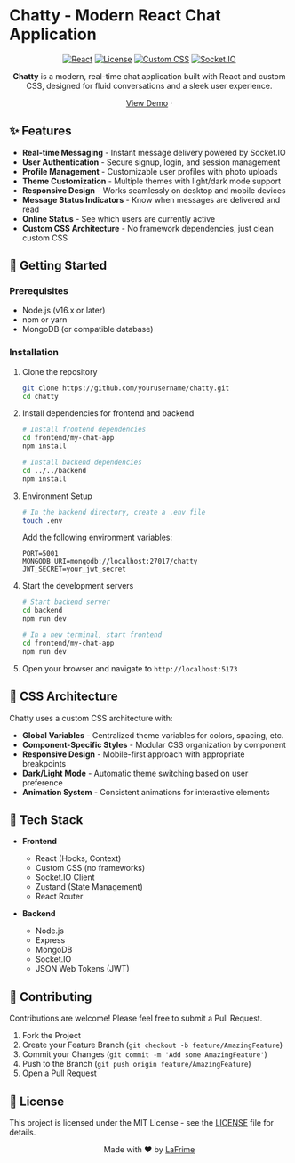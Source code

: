 # Chatty - Modern React Chat Application

<div align="center">
  

[![React](https://img.shields.io/badge/React-18.x-blue.svg)](https://reactjs.org/)
[![License](https://img.shields.io/badge/license-MIT-green.svg)](https://opensource.org/licenses/MIT)
[![Custom CSS](https://img.shields.io/badge/CSS-Custom-ff69b4.svg)]()
[![Socket.IO](https://img.shields.io/badge/Socket.IO-4.x-black.svg)](https://socket.io/)

**Chatty** is a modern, real-time chat application built with React and custom CSS, designed for fluid conversations and a sleek user experience.

[View Demo](https://mern-chat-app-itvl.onrender.com) · 

</div>

## ✨ Features

- **Real-time Messaging** - Instant message delivery powered by Socket.IO
- **User Authentication** - Secure signup, login, and session management
- **Profile Management** - Customizable user profiles with photo uploads
- **Theme Customization** - Multiple themes with light/dark mode support
- **Responsive Design** - Works seamlessly on desktop and mobile devices
- **Message Status Indicators** - Know when messages are delivered and read
- **Online Status** - See which users are currently active
- **Custom CSS Architecture** - No framework dependencies, just clean custom CSS


## 🚀 Getting Started

### Prerequisites

- Node.js (v16.x or later)
- npm or yarn
- MongoDB (or compatible database)

### Installation

1. Clone the repository
   ```sh
   git clone https://github.com/yourusername/chatty.git
   cd chatty
   ```

2. Install dependencies for frontend and backend
   ```sh
   # Install frontend dependencies
   cd frontend/my-chat-app
   npm install

   # Install backend dependencies
   cd ../../backend
   npm install
   ```

3. Environment Setup
   ```sh
   # In the backend directory, create a .env file
   touch .env
   ```
   
   Add the following environment variables:
   ```
   PORT=5001
   MONGODB_URI=mongodb://localhost:27017/chatty
   JWT_SECRET=your_jwt_secret
   ```

4. Start the development servers
   ```sh
   # Start backend server
   cd backend
   npm run dev

   # In a new terminal, start frontend
   cd frontend/my-chat-app
   npm run dev
   ```

5. Open your browser and navigate to `http://localhost:5173`


## 🎨 CSS Architecture

Chatty uses a custom CSS architecture with:

- **Global Variables** - Centralized theme variables for colors, spacing, etc.
- **Component-Specific Styles** - Modular CSS organization by component
- **Responsive Design** - Mobile-first approach with appropriate breakpoints
- **Dark/Light Mode** - Automatic theme switching based on user preference
- **Animation System** - Consistent animations for interactive elements

## 🔧 Tech Stack

- **Frontend**
  - React (Hooks, Context)
  - Custom CSS (no frameworks)
  - Socket.IO Client
  - Zustand (State Management)
  - React Router

- **Backend**
  - Node.js
  - Express
  - MongoDB
  - Socket.IO
  - JSON Web Tokens (JWT)

## 🤝 Contributing

Contributions are welcome! Please feel free to submit a Pull Request.

1. Fork the Project
2. Create your Feature Branch (`git checkout -b feature/AmazingFeature`)
3. Commit your Changes (`git commit -m 'Add some AmazingFeature'`)
4. Push to the Branch (`git push origin feature/AmazingFeature`)
5. Open a Pull Request

## 📝 License

This project is licensed under the MIT License - see the [LICENSE](LICENSE) file for details.

<div align="center">

Made with ❤️ by [LaFrime](https://www.linkedin.com/in/mehdi-dinari-b0487a2a9/)

</div>
